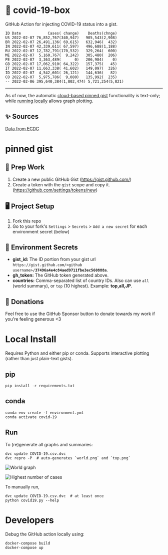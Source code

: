 # 🏥 covid-19-box

GitHub Action for injecting COVID-19 status into a gist.

```
ID Date            Cases( change)    Deaths(chnge)
US 2022-02-07 76,852,767(340,947)   905,543(2,908)
BR 2022-02-07 26,491,136( 69,615)   632,946(  432)
IN 2022-02-07 42,339,611( 67,597)   496,688(1,188)
RU 2022-02-07 12,782,791(170,532)   329,264(  600)
ME 2022-02-07  5,160,767(  9,242)   305,480(  206)
PE 2022-02-07  3,363,489(      0)   206,984(    0)
GB 2022-02-07 17,062,910( 64,322)   157,375(   45)
IT 2022-02-07 11,663,338( 41,602)   149,097(  326)
ID 2022-02-07  4,542,601( 26,121)   144,636(   82)
CO 2022-02-07  5,975,786(  9,080)   135,992(  235)
-- 2022-02-06 395,640,384(1,802,474) 5,721,254(5,821)
```

---

As of now, the automatic [cloud-based pinned gist](#pinned-gist) functionality is text-only;
while [running locally](#local-install) allows graph plotting.

## ✨ Sources

[Data from ECDC](https://www.ecdc.europa.eu/en/publications-data/download-todays-data-geographic-distribution-covid-19-cases-worldwide)

# pinned gist

## 🎒 Prep Work
1. Create a new public GitHub Gist (https://gist.github.com/)
1. Create a token with the `gist` scope and copy it. (https://github.com/settings/tokens/new)

## 🖥 Project Setup
1. Fork this repo
1. Go to your fork's `Settings` > `Secrets` > `Add a new secret` for each environment secret (below)

## 🤫 Environment Secrets
- **gist_id:** The ID portion from your gist url `https://gist.github.com/<github username>/`**`37496a4e4c84aed9711fbe3ec560888a`**.
- **gh_token:** The GitHub token generated above.
- **countries:** Comma-separated list of country IDs. Also can use `all` (world summary), or `top` (10 highest). Example: **top,all,JP**.

## 💸 Donations

Feel free to use the GitHub Sponsor button to donate towards my work if you're feeling generous <3

# Local Install

Requires Python and either pip or conda. Supports interactive plotting (rather than just plain-text gists).

## pip

```
pip install -r requirements.txt
```

## conda

```
conda env create -f environment.yml
conda activate covid-19
```

## Run

To (re)generate all graphs and summaries:

```
dvc update COVID-19.csv.dvc
dvc repro -P  # auto-generates `world.png` and `top.png`
```

![World graph](world.png)

![Highest number of cases](top.png)

To manually run,

```
dvc update COVID-19.csv.dvc  # at least once
python covid19.py --help
```

# Developers

Debug the GitHub action locally using:

```
docker-compose build
docker-compose up
```
